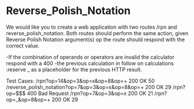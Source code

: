 # Reverse_Polish_Notation
We would like you to create a web application with two routes /rpn and reverse_polish_notation. Both routes should perform the same action, given Reverse Polish Notation argument(s) op the route should respond with the correct value.

-If the combination of operands or operators are invalid the calculator respond with a 400
-the previous calculation in follow on calculations :reserve _ as a placeholder for the previous HTTP result.

Test Cases:
  /rpn?op=14&op=3&op=x&op=8&op=+  200 OK 50 
  /reverse_polish_notation?op=7&op=3&op=x&op=8&op=+  200 OK 29 
  /rpn?op=$$$  400 Bad Request 
  /rpn?op=7&op=3&op=x  200 OK 21
  /rpn?op=_&op=8&op=+  200 OK 29

